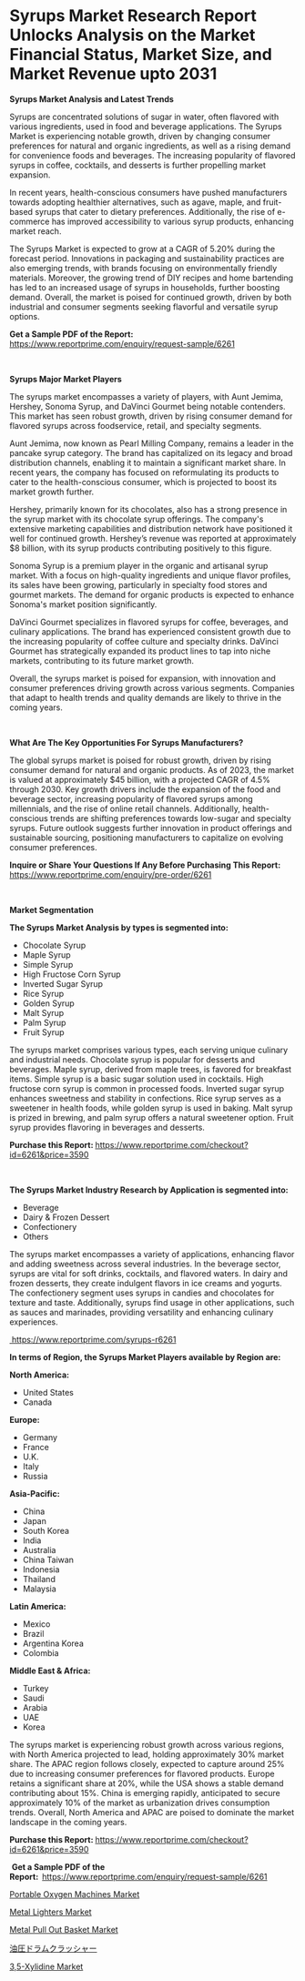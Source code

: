 <p><h1>Syrups Market Research Report Unlocks Analysis on the Market Financial Status, Market Size, and Market Revenue upto 2031</h1></p><p><strong>Syrups Market Analysis and Latest Trends</strong></p>
<p><p>Syrups are concentrated solutions of sugar in water, often flavored with various ingredients, used in food and beverage applications. The Syrups Market is experiencing notable growth, driven by changing consumer preferences for natural and organic ingredients, as well as a rising demand for convenience foods and beverages. The increasing popularity of flavored syrups in coffee, cocktails, and desserts is further propelling market expansion.</p><p>In recent years, health-conscious consumers have pushed manufacturers towards adopting healthier alternatives, such as agave, maple, and fruit-based syrups that cater to dietary preferences. Additionally, the rise of e-commerce has improved accessibility to various syrup products, enhancing market reach.</p><p>The Syrups Market is expected to grow at a CAGR of 5.20% during the forecast period. Innovations in packaging and sustainability practices are also emerging trends, with brands focusing on environmentally friendly materials. Moreover, the growing trend of DIY recipes and home bartending has led to an increased usage of syrups in households, further boosting demand. Overall, the market is poised for continued growth, driven by both industrial and consumer segments seeking flavorful and versatile syrup options.</p></p>
<p><strong>Get a Sample PDF of the Report:&nbsp;</strong> <a href="https://www.reportprime.com/enquiry/request-sample/6261">https://www.reportprime.com/enquiry/request-sample/6261</a></p>
<p>&nbsp;</p>
<p><strong>Syrups Major Market Players</strong></p>
<p><p>The syrups market encompasses a variety of players, with Aunt Jemima, Hershey, Sonoma Syrup, and DaVinci Gourmet being notable contenders. This market has seen robust growth, driven by rising consumer demand for flavored syrups across foodservice, retail, and specialty segments.</p><p>Aunt Jemima, now known as Pearl Milling Company, remains a leader in the pancake syrup category. The brand has capitalized on its legacy and broad distribution channels, enabling it to maintain a significant market share. In recent years, the company has focused on reformulating its products to cater to the health-conscious consumer, which is projected to boost its market growth further.</p><p>Hershey, primarily known for its chocolates, also has a strong presence in the syrup market with its chocolate syrup offerings. The company's extensive marketing capabilities and distribution network have positioned it well for continued growth. Hershey’s revenue was reported at approximately $8 billion, with its syrup products contributing positively to this figure.</p><p>Sonoma Syrup is a premium player in the organic and artisanal syrup market. With a focus on high-quality ingredients and unique flavor profiles, its sales have been growing, particularly in specialty food stores and gourmet markets. The demand for organic products is expected to enhance Sonoma's market position significantly.</p><p>DaVinci Gourmet specializes in flavored syrups for coffee, beverages, and culinary applications. The brand has experienced consistent growth due to the increasing popularity of coffee culture and specialty drinks. DaVinci Gourmet has strategically expanded its product lines to tap into niche markets, contributing to its future market growth.</p><p>Overall, the syrups market is poised for expansion, with innovation and consumer preferences driving growth across various segments. Companies that adapt to health trends and quality demands are likely to thrive in the coming years.</p></p>
<p>&nbsp;</p>
<p><strong>What Are The Key Opportunities For Syrups Manufacturers?</strong></p>
<p><p>The global syrups market is poised for robust growth, driven by rising consumer demand for natural and organic products. As of 2023, the market is valued at approximately $45 billion, with a projected CAGR of 4.5% through 2030. Key growth drivers include the expansion of the food and beverage sector, increasing popularity of flavored syrups among millennials, and the rise of online retail channels. Additionally, health-conscious trends are shifting preferences towards low-sugar and specialty syrups. Future outlook suggests further innovation in product offerings and sustainable sourcing, positioning manufacturers to capitalize on evolving consumer preferences.</p></p>
<p><strong>Inquire or Share Your Questions If Any Before Purchasing This Report:</strong> <a href="https://www.reportprime.com/enquiry/pre-order/6261">https://www.reportprime.com/enquiry/pre-order/6261</a></p>
<p>&nbsp;</p>
<p><strong>Market Segmentation</strong></p>
<p><strong>The Syrups Market Analysis by types is segmented into:</strong></p>
<p><ul><li>Chocolate Syrup</li><li>Maple Syrup</li><li>Simple Syrup</li><li>High Fructose Corn Syrup</li><li>Inverted Sugar Syrup</li><li>Rice Syrup</li><li>Golden Syrup</li><li>Malt Syrup</li><li>Palm Syrup</li><li>Fruit Syrup</li></ul></p>
<p><p>The syrups market comprises various types, each serving unique culinary and industrial needs. Chocolate syrup is popular for desserts and beverages. Maple syrup, derived from maple trees, is favored for breakfast items. Simple syrup is a basic sugar solution used in cocktails. High fructose corn syrup is common in processed foods. Inverted sugar syrup enhances sweetness and stability in confections. Rice syrup serves as a sweetener in health foods, while golden syrup is used in baking. Malt syrup is prized in brewing, and palm syrup offers a natural sweetener option. Fruit syrup provides flavoring in beverages and desserts.</p></p>
<p><strong>Purchase this Report:&nbsp;</strong><a href="https://www.reportprime.com/checkout?id=6261&price=3590">https://www.reportprime.com/checkout?id=6261&price=3590</a></p>
<p>&nbsp;</p>
<p><strong>The Syrups Market Industry Research by Application is segmented into:</strong></p>
<p><ul><li>Beverage</li><li>Dairy & Frozen Dessert</li><li>Confectionery</li><li>Others</li></ul></p>
<p><p>The syrups market encompasses a variety of applications, enhancing flavor and adding sweetness across several industries. In the beverage sector, syrups are vital for soft drinks, cocktails, and flavored waters. In dairy and frozen desserts, they create indulgent flavors in ice creams and yogurts. The confectionery segment uses syrups in candies and chocolates for texture and taste. Additionally, syrups find usage in other applications, such as sauces and marinades, providing versatility and enhancing culinary experiences.</p></p>
<p><a href="https://www.reportprime.com/syrups-r6261">&nbsp;https://www.reportprime.com/syrups-r6261</a></p>
<p><strong>In terms of Region, the Syrups Market Players available by Region are:</strong></p>
<p>
    <p> <strong> North America: </strong>
        <ul>
            <li>United States</li>
            <li>Canada</li>
        </ul>
        </p> 
    <p> <strong> Europe: </strong>
        <ul>
            <li>Germany</li>
            <li>France</li>
            <li>U.K.</li>
            <li>Italy</li>
            <li>Russia</li>
        </ul>
        </p> 
    <p> <strong> Asia-Pacific: </strong>
        <ul>
            <li>China</li>
            <li>Japan</li>
            <li>South Korea</li>
            <li>India</li>
            <li>Australia</li>
            <li>China Taiwan</li>
            <li>Indonesia</li>
            <li>Thailand</li>
            <li>Malaysia</li>
        </ul>
        </p> 
    <p> <strong> Latin America: </strong>
        <ul>
            <li>Mexico</li>
            <li>Brazil</li>
            <li>Argentina Korea</li>
            <li>Colombia</li>
        </ul>
        </p> 
    <p> <strong> Middle East & Africa: </strong>
        <ul>
            <li>Turkey</li>
            <li>Saudi</li>
            <li>Arabia</li>
            <li>UAE</li>
            <li>Korea</li>
        </ul>
    </p>
    </p>
<p><p>The syrups market is experiencing robust growth across various regions, with North America projected to lead, holding approximately 30% market share. The APAC region follows closely, expected to capture around 25% due to increasing consumer preferences for flavored products. Europe retains a significant share at 20%, while the USA shows a stable demand contributing about 15%. China is emerging rapidly, anticipated to secure approximately 10% of the market as urbanization drives consumption trends. Overall, North America and APAC are poised to dominate the market landscape in the coming years.</p></p>
<p><strong>Purchase this Report: </strong><a href="https://www.reportprime.com/checkout?id=6261&price=3590">https://www.reportprime.com/checkout?id=6261&price=3590</a></p>
<p>&nbsp;<strong>Get a Sample PDF of the Report:&nbsp;&nbsp;</strong><a href="https://www.reportprime.com/enquiry/request-sample/6261">https://www.reportprime.com/enquiry/request-sample/6261</a></p>
<p><strong></strong></p>
<p><p><a href="https://medium.com/@raymiu201/global-portable-oxygen-machines-market-size-is-expected-to-reach-at-a-cagr-of-6-5-11b72db1fd7b?postPublishedType=initial">Portable Oxygen Machines Market</a></p><p><a href="https://www.linkedin.com/pulse/metal-lighters-market-global-regional-analysis-2024-psrtc?trackingId=CJsbK8SVQNeYHwfmXjDpEg%3D%3D">Metal Lighters Market</a></p><p><a href="https://www.linkedin.com/pulse/how-regional-global-trends-shaping-metal-pull-out-basket-6omgc?trackingId=PA6l%2FGY6S7Sc4ks2cwI6EA%3D%3D">Metal Pull Out Basket Market</a></p><p><a href="https://medium.com/@gla8aaroyals/%E6%88%A6%E7%95%A5%E7%9A%84%E3%83%AD%E3%83%BC%E3%83%89%E3%83%9E%E3%83%83%E3%83%97-%E3%82%B0%E3%83%AD%E3%83%BC%E3%83%90%E3%83%AB%E6%B2%B9%E5%9C%A7%E3%83%89%E3%83%A9%E3%83%A0%E3%82%AF%E3%83%A9%E3%83%83%E3%82%B7%E3%83%A3%E3%83%BC%E5%B8%82%E5%A0%B4%E3%81%AE%E6%B4%9E%E5%AF%9F%E3%81%A8%E6%A9%9F%E4%BC%9A-2024-2031-6e2fcbd0e500">油圧ドラムクラッシャー</a></p><p><a href="https://issuu.com/reportprime-2/docs/35-xylidine-market-size-2030.pptx_f24e3946b2e716">3,5-Xylidine Market</a></p></p>